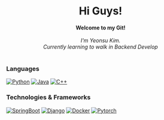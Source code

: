 <h1 align="center">Hi Guys!</h1>

<p align="center">
    <b>Welcome to my Git!</b><br><br>
    <i>
        I'm Yeonsu Kim.<br>
        Currently learning to walk in Backend Develop<br>
    </i><br>
</p>

### Languages
[![Python](https://img.shields.io/badge/python-black?style=for-the-badge&logo=python)](https://github.com/dustnehowl)
[![Java](https://img.shields.io/badge/java-black?style=for-the-badge&logo=openjdk)](https://github.com/dustnehowl)
[![C++](https://img.shields.io/badge/c++-black?style=for-the-badge&logo=cplusplus)](https://github.com/dustnehowl)

### Technologies & Frameworks
[![SpringBoot](https://img.shields.io/badge/springboot-black?style=for-the-badge&logo=springboot)](https://github.com/dustnehowl)
[![Django](https://img.shields.io/badge/django-black?style=for-the-badge&logo=django)](https://github.com/dustnehowl)
[![Docker](https://img.shields.io/badge/docker-black?style=for-the-badge&logo=docker)](https://hub.docker.com/u/dustnehowl)
[![Pytorch](https://img.shields.io/badge/pytorch-black?style=for-the-badge&logo=pytorch)](https://hub.docker.com/u/dustnehowl)


<!--
<details>
<p align="center">
  <a href="https://github.com/wervlad">
    <img src="http://github-profile-summary-cards.vercel.app/api/cards/profile-details?username=wervlad&theme=transparent" />
  </a>
  <a href="https://github.com/wervlad">
    <img src="https://github-readme-streak-stats.herokuapp.com/?user=wervlad&hide_border=true&card_width=338&theme=transparent" />
  </a>
  <a href="https://github.com/wervlad">
    <img src="http://github-profile-summary-cards.vercel.app/api/cards/stats?username=wervlad&theme=transparent" />
  </a>
  <a href="https://github.com/wervlad">
    <img src="https://github-readme-stats.vercel.app/api/top-langs/?username=wervlad&langs_count=10&exclude_repo=&hide=jupyter%20notebook,vim%20script,cmake,makefile,batchfile,emacs%20lisp,css,html&layout=default&card_width=699&hide_border=true&theme=transparent" />
  </a>
</p>
</details>

<p align="center">
  <a href="https://github.com/wervlad">
    <img src="https://komarev.com/ghpvc/?username=wervlad&color=blue&style=flat)" />
  </a>
</p>

- 🔭 I’m currently working on ...
- 🌱 I’m currently learning ...
- 👯 I’m looking to collaborate on ...
- 🤔 I’m looking for help with ...
- 💬 Ask me about ...
- 📫 How to reach me: ...
- 😄 Pronouns: ...
- ⚡ Fun fact: ...
-->
